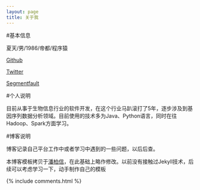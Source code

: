 ```yaml
---
layout: page
title: 关于我 
---
```


#基本信息

夏天/男/1986/帝都/程序猿

[Github](http://github.com/sdyz5210)

[Twitter](http://twitter.com/sdyz5210)

[Segmentfault](http://segmentfault.com/u/sdyz5210)

#个人说明

目前从事于生物信息行业的软件开发，在这个行业马趴滚打了5年，逐步涉及到基因序列数据分析领域。目前使用的技术多为Java、Python语言，同时在往Hadoop、Spark方面学习。

#博客说明

博客记录自己平台工作中或者学习中遇到的一些问题，以后后查。

本博客模板拷贝于[潘柏信](http://baixin.io/tags/)，在此基础上略作修改。以前没有接触过Jekyll技术，后续可以考虑学习一下，动手制作自己的模板

{% include comments.html %}

